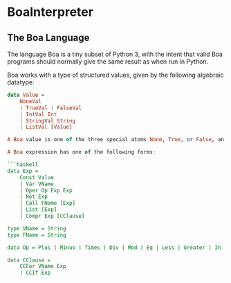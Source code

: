# BoaInterpreter
## The Boa Language

The language Boa is a tiny subset of Python 3, with the intent that valid Boa programs should normally give the same result as when run in Python.

Boa works with a type of structured values, given by the following algebraic datatype:

```haskell
data Value =
    NoneVal
    | TrueVal | FalseVal
    | IntVal Int
    | StringVal String
    | ListVal [Value]

A Boa value is one of the three special atoms None, True, or False, an integer, a character string, or a (possibly empty) list of values.

A Boa expression has one of the following forms:

```haskell
data Exp =
    Const Value
    | Var VName
    | Oper Op Exp Exp
    | Not Exp
    | Call FName [Exp]
    | List [Exp]
    | Compr Exp [CClause]

type VName = String
type FName = String

data Op = Plus | Minus | Times | Div | Mod | Eq | Less | Greater | In

data CClause =
    CCFor VName Exp
    | CCIf Exp
